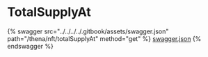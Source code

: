 # TotalSupplyAt

{% swagger src="../../../../.gitbook/assets/swagger.json" path="/thena/nft/totalSupplyAt" method="get" %}
[swagger.json](../../../../.gitbook/assets/swagger.json)
{% endswagger %}
